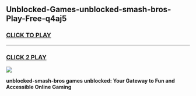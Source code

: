 
## Unblocked-Games-unblocked-smash-bros-Play-Free-q4aj5
<h3>
<a href="https://premium76.site?title=unblocked-smash-bros&ref=23A">CLICK TO PLAY</a></h3>
<hr>

<h3>
<a href="https://premium76.site?title=unblocked-smash-bros&ref=23A">CLICK 2 PLAY</a>
  
</h3>

<a href="https://premium76.site?title=unblocked-smash-bros&ref=23A"><img src="https://clearcache.store/games.png"></a>


**unblocked-smash-bros games unblocked: Your Gateway to Fun and Accessible Online Gaming**
